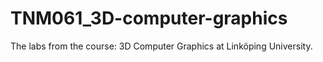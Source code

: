 # TNM061_3D-computer-graphics
The labs from the course: 3D Computer Graphics at Linköping University.
